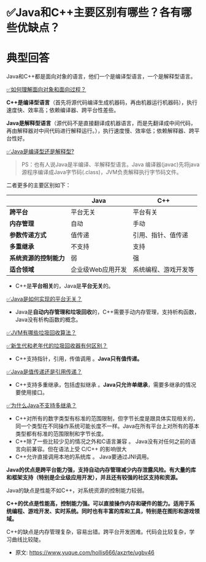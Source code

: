 # ✅Java和C++主要区别有哪些？各有哪些优缺点？
<!--page header-->

<a name="A4DAg"></a>
# 典型回答

Java和C++都是面向对象的语言，他们一个是编译型语言，一个是解释型语言。

[✅如何理解面向对象和面向过程？](https://www.yuque.com/hollis666/axzrte/sy3eyr?view=doc_embed)

**C++是编译型语言**（首先将源代码编译生成机器码，再由机器运行机器码），执行速度快、效率高；依赖编译器、跨平台性差些。

**Java是解释型语言**（源代码不是直接翻译成机器语言，而是先翻译成中间代码，再由解释器对中间代码进行解释运行。），执行速度慢、效率低；依赖解释器、跨平台性好。

[✅Java是编译型还是解释型?](https://www.yuque.com/hollis666/axzrte/ylde5u?view=doc_embed)

> PS：也有人说Java是半编译、半解释型语言。Java 编译器(javac)先将java源程序编译成Java字节码(.class)，JVM负责解释执行字节码文件。


二者更多的主要区别如下：

|  | **Java** | **C++** |
| --- | --- | --- |
| **跨平台** | 平台无关 | 平台有关 |
| **内存管理** | 自动 | 手动 |
| **参数传递方式** | 值传递 | 引用、指针、值传递 |
| **多重继承** | 不支持 | 支持 |
| **系统资源的控制能力** | 弱 | 强 |
| **适合领域** | 企业级Web应用开发 | 系统编程、游戏开发等 |


- C++是**平台相关**的，Java是**平台无关**的。

[✅Java是如何实现的平台无关？](https://www.yuque.com/hollis666/axzrte/wgcs7a?view=doc_embed)

- Java是**自动内存管理和垃圾回收**的，C++需要手动内存管理，支持析构函数，Java没有析构函数的概念。

[✅JVM有哪些垃圾回收算法？](https://www.yuque.com/hollis666/axzrte/sinedm?view=doc_embed)

[✅新生代和老年代的垃圾回收器有何区别？](https://www.yuque.com/hollis666/axzrte/nqra2l?view=doc_embed)

- C++支持指针，引用，传值调用 。**Java只有值传递。**

[✅Java是值传递还是引用传递？](https://www.yuque.com/hollis666/axzrte/lbdoqe?view=doc_embed)

- C++支持多重继承，包括虚拟继承 。**Java只允许单继承**，需要多继承的情况要使用接口。

[✅为什么Java不支持多继承？](https://www.yuque.com/hollis666/axzrte/uegateiyswx40n33?view=doc_embed)

- C++对所有的数字类型有标准的范围限制，但字节长度是跟具体实现相关的，同一个类型在不同操作系统可能长度不一样。Java在所有平台上对所有的基本类型都有标准的范围限制和字节长度。
- C++除了一些比较少见的情况之外和C语言兼容 。 Java没有对任何之前的语言向前兼容。但在语法上受 C/C++ 的影响很大
- C++允许直接调用本地的系统库 。 Java要通过JNI调用。

**Java的优点是跨平台能力强，支持自动内存管理减少内存泄露风险。有大量的库和框架支持（特别是企业级应用开发），并且还有较强的社区支持和资源。**

Java的缺点是性能不如C++，对系统资源的控制能力较弱。

**C++的优点是性能高，控制能力强。可以直接操作内存和硬件的能力。适用于系统编程、游戏开发、实时系统。同时也有丰富的库和工具，特别是在图形和游戏领域。**

C++的缺点是内存管理复杂，容易出错。跨平台开发困难。代码会比较复杂，学习曲线比较陡。



<!--page footer-->
- 原文: <https://www.yuque.com/hollis666/axzrte/ugbv46>